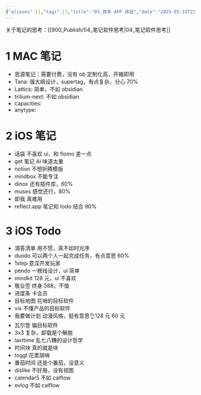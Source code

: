 ```yaml
---
{"aliases":[],"tags":[],"title":"03_效率 APP 体验","date":"2025-05-31T23:43:03Z","date_modify":"2025-06-05T17:59:15Z","dg-publish":true,"permalink":"/900_Publish/03_效率 APP 体验/","dgPassFrontmatter":true,"created":"2025-05-31T23:43:03Z","updated":"2025-06-05T17:59:15Z"}
---
```


关于笔记的思考：[[900_Publish/04_笔记软件思考\|04_笔记软件思考]]

# 1 MAC 笔记

- 思源笔记：需要付费，没有 ob 定制化高，开箱即用
- Tana: 强大纲设计，supertag，有点复杂，分心 70%
- Lattics: 简单，不如 obsidian
- trilium-next: 不如 obsidian
- capacities:
- anytype:

# 2 iOS 笔记

- 话袋 不喜欢 ui，和 flomo 差一点
- get 笔记 Ai 味道太重
- notion 不想折腾模版
- mindbox 不能专注
- dinox 还有插件库，60%
- muses 感觉还行，80%
- 即我 真难用
- reflect.app 笔记和 todo 结合 90%

# 3 iOS Todo

- 滴答清单 用不惯，真不如时光序
- duodo 可以两个人一起完成任务，有点意思 60%
- 1step 意淫开发玩家
- pendo 一根线设计，ui 简单
- mindkit 128 元，ui 不喜欢
- 敬业签 终身 588，不值
- 进度条 卡会员
- 目标地图 花哨的目标软件
- vis 不懂产品的目标软件
- 我要做计划 动漫风格，挺有意思👌128 元 60 元
- 瓦尔登 偏目标软件
- 3x3 复杂，卸载是个解脱
- laxttime 乱七八糟的设计哲学
- 时间块 真的就是块
- toggl 花里胡哨
- 番茄时间 还是个番茄，没意义
- dislike 不好用，没有视图
- calendar5 不如 calflow
- evlog 不如 calflow
